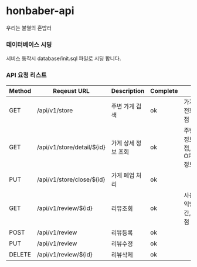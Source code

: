 # honbaber-api
우리는 불멸의 혼밥러

### 데이터베이스 시딩
서비스 동작시 database/init.sql 파일로 시딩 합니다.

### API 요청 리스트
Method | Reqeust URL | Description | Complete | return
----|----|----|----|----
GET | /api/v1/store | 주변 가게 검색 | ok | 가게명, 주소, 전화번호, 총평점
GET | /api/v1/store/detail/${id} | 가게 상세 정보 조회 | ok | 주변 가게 검색 정보 + 상세평점, OPEN.CLOSE 정보, 웹사이트
PUT | /api/v1/store/close/${id} | 가게 폐업 처리 | ok | 
GET | /api/v1/review/${id} | 리뷰조회 | ok | 사용자 작성한 익명닉네임, 시간, 센스, 맛 평점 
POST | /api/v1/review | 리뷰등록 | ok |
PUT | /api/v1/review | 리뷰수정 | ok |
DELETE | /api/v1/review/${id} | 리뷰삭제 | ok |
